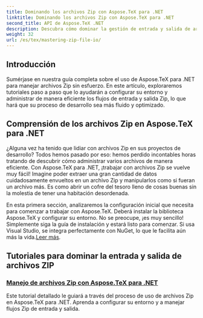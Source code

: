 ```yaml
---
title: Dominando los archivos Zip con Aspose.TeX para .NET
linktitle: Dominando los archivos Zip con Aspose.TeX para .NET
second_title: API de Aspose.TeX .NET
description: Descubra cómo dominar la gestión de entrada y salida de archivos Zip con Aspose.TeX para .NET. Siga los tutoriales paso a paso para optimizar su flujo de trabajo de manera eficiente.
weight: 32
url: /es/tex/mastering-zip-file-io/
---
```

## Introducción

Sumérjase en nuestra guía completa sobre el uso de Aspose.TeX para .NET para manejar archivos Zip sin esfuerzo. En este artículo, exploraremos tutoriales paso a paso que lo ayudarán a configurar su entorno y administrar de manera eficiente los flujos de entrada y salida Zip, lo que hará que su proceso de desarrollo sea más fluido y optimizado.

## Comprensión de los archivos Zip en Aspose.TeX para .NET

¿Alguna vez ha tenido que lidiar con archivos Zip en sus proyectos de desarrollo? Todos hemos pasado por eso: hemos perdido incontables horas tratando de descubrir cómo administrar varios archivos de manera eficiente. Con Aspose.TeX para .NET, ¡trabajar con archivos Zip se vuelve muy fácil! Imagine poder extraer una gran cantidad de datos cuidadosamente envueltos en un archivo Zip y manipularlos como si fueran un archivo más. Es como abrir un cofre del tesoro lleno de cosas buenas sin la molestia de tener una habitación desordenada.

 En esta primera sección, analizaremos la configuración inicial que necesita para comenzar a trabajar con Aspose.TeX. Deberá instalar la biblioteca Aspose.TeX y configurar su entorno. No se preocupe, ¡es muy sencillo! Simplemente siga la guía de instalación y estará listo para comenzar. Si usa Visual Studio, se integra perfectamente con NuGet, lo que le facilita aún más la vida.[Leer más](./handle-zip-files/).

## Tutoriales para dominar la entrada y salida de archivos ZIP
### [Manejo de archivos Zip con Aspose.TeX para .NET](./handle-zip-files/)
Este tutorial detallado le guiará a través del proceso de uso de archivos Zip en Aspose.TeX para .NET. Aprenda a configurar su entorno y a manejar flujos Zip de entrada y salida.